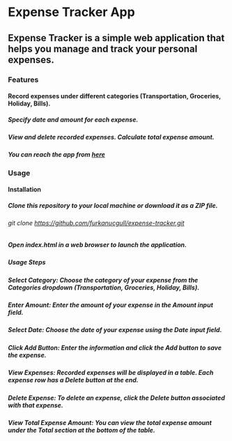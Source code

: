 # Expense Tracker App
## Expense Tracker is a simple web application that helps you manage and track your personal expenses.


### Features
#### Record expenses under different categories (Transportation, Groceries, Holiday, Bills).
##### Specify date and amount for each expense.
##### View and delete recorded expenses. Calculate total expense amount.
##### You can reach the app from [here](https://expensiveness.netlify.app/)
### Usage
#### Installation
##### Clone this repository to your local machine or download it as a ZIP file.
###### git clone https://github.com/furkanucgull/expense-tracker.git
 ##### Open index.html in a web browser to launch the application.

##### Usage Steps
##### Select Category: Choose the category of your expense from the Categories dropdown (Transportation, Groceries, Holiday, Bills).

##### Enter Amount: Enter the amount of your expense in the Amount input field.

##### Select Date: Choose the date of your expense using the Date input field.

##### Click Add Button: Enter the information and click the Add button to save the expense.

##### View Expenses: Recorded expenses will be displayed in a table. Each expense row has a Delete button at the end.

##### Delete Expense: To delete an expense, click the Delete button associated with that expense.

##### View Total Expense Amount: You can view the total expense amount under the Total section at the bottom of the table.
